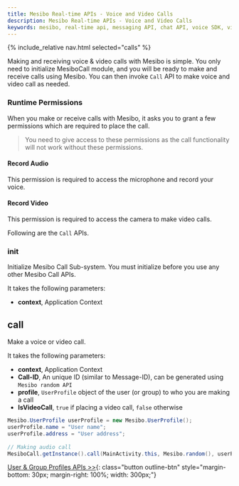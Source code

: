 ```yaml
---
title: Mesibo Real-time APIs - Voice and Video Calls
description: Mesibo Real-time APIs - Voice and Video Calls
keywords: mesibo, real-time api, messaging API, chat API, voice SDK, video SDK
---
```

{% include_relative nav.html selected="calls" %}

Making and receiving voice &amp; video calls with Mesibo is simple. You only need to initialize MesiboCall module, and you will be ready to make and receive calls using Mesibo. You can then invoke `Call` API to make voice and video call as needed. 

### Runtime Permissions 
When you make or receive calls with Mesibo, it asks you to grant a few permissions which are required to place the call. 

> You need to give access to these permissions as the call functionality will not work without these permissions.

#### Record Audio 
This permission is required to access the microphone and record your voice.

#### Record Video
This permission is required to access the camera to make video calls.

Following are the `Call` APIs.

### init
Initialize Mesibo Call Sub-system. You must initialize before you use any other Mesibo Call APIs.

It takes the following parameters:

  - **context**, Application Context

## call
Make a voice or video call. 

It takes the following parameters:
 
  - **context**, Application Context
  - **Call-ID**, An unique ID (similar to Message-ID), can be generated using `Mesibo random API`
  - **profile**, `UserProfile` object of the user (or group) to who you are making a call
  - **IsVideoCall**, `true` if placing a video call, `false` otherwise


```java
Mesibo.UserProfile userProfile = new Mesibo.UserProfile();
userProfile.name = "User name";
userProfile.address = "User address";
	
// Making audio call
MesiboCall.getInstance().call(MainActivity.this, Mesibo.random(), userProfile, false);

```

[User &amp; Group Profiles APIs >>](profiles.md){: class="button outline-btn" style="margin-bottom: 30px; margin-right: 100%; width: 300px;"}
